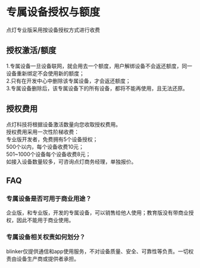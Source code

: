 # 专属设备授权与额度  
点灯专业版采用按设备授权方式进行收费  

## 授权激活/额度  
1.专属设备一旦设备联网，就会用去一个额度，用户解绑设备不会返还额度，同一设备重新绑定不会使用新的额度；  
2.只有在开发中心中删除该专属设备，才会返还额度；  
3.专属设备删除后，该专属设备下的所有设备，都将不能再使用，且无法还原。  

## 授权费用  
点灯科技将根据设备激活数量向您收取授权费用。  
授权费用采用一次性阶梯收费：  
专业版开发者，免费拥有5个设备授权；  
500个以内，每个设备收费10元；  
501~1000个设备每个设备收费8元；  
如接入设备数量较多，可咨询点灯商务经理，单独报价。  
 

## FAQ  
### 专属设备是否可用于商业用途？
企业版，和专业版，开发的专属设备，可以销售给他人使用；教育版没有带商业授权，因此不能用于商业使用。
### 专属设备相关权责如何划分？
blinker仅提供通信和app使用服务，不对设备质量、安全、可靠性等负责。一切权责由设备生产商或提供者承担。  